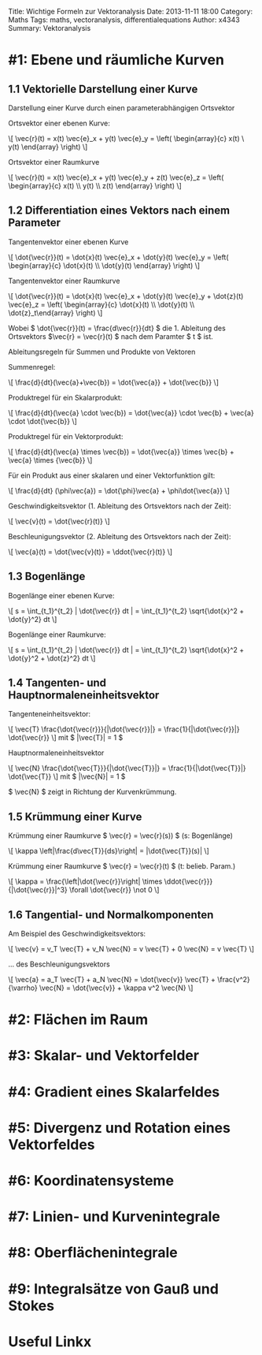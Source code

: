 Title: Wichtige Formeln zur Vektoranalysis
Date: 2013-11-11 18:00
Category: Maths
Tags: maths, vectoranalysis, differentialequations
Author: x4343
Summary: Vektoranalysis

# #1: Ebene und räumliche Kurven

## 1.1 Vektorielle Darstellung einer Kurve

Darstellung einer Kurve durch einen parameterabhängigen Ortsvektor

Ortsvektor einer ebenen Kurve:

\\[  \vec{r}(t) = x(t) \vec{e}_x + y(t) \vec{e}_y = \left( \begin{array}{c} x(t) \\ y(t) \end{array} \right)  \\]

Ortsvektor einer Raumkurve

\\[  \vec{r}(t) = x(t) \vec{e}_x + y(t) \vec{e}_y + z(t) \vec{e}_z = \left( \begin{array}{c} x(t) \\\ y(t) \\\ z(t) \end{array} \right)  \\]

## 1.2 Differentiation eines Vektors nach einem Parameter

Tangentenvektor einer ebenen Kurve

\\[  \dot{\vec{r}}(t) = \dot{x}(t) \vec{e}_x + \dot{y}(t) \vec{e}_y = \left( \begin{array}{c} \dot{x}(t) \\\ \dot{y}(t) \end{array} \right) \\]

Tangentenvektor einer Raumkurve

\\[ \dot{\vec{r}}(t) = \dot{x}(t) \vec{e}_x + \dot{y}(t) \vec{e}_y + \dot{z}(t) \vec{e}_z = \left( \begin{array}{c} \dot{x}(t) \\\ \dot{y}(t) \\\ \dot{z}_t\end{array} \right) \\]

Wobei $ \dot{\vec{r}}(t) = \frac{d\vec{r}}{dt} $ die 1. Ableitung des Ortsvektors $\vec{r} = \vec{r}(t) $ nach dem Paramter $ t $ ist.

Ableitungsregeln für Summen und Produkte von Vektoren

Summenregel:

\\[ \frac{d}{dt}(\vec{a}+\vec{b}) = \dot{\vec{a}} + \dot{\vec{b}} \\]

Produktregel für ein Skalarprodukt:

\\[ \frac{d}{dt}(\vec{a} \cdot \vec{b}) = \dot{\vec{a}} \cdot \vec{b} + \vec{a} \cdot \dot{\vec{b}} \\]

Produktregel für ein Vektorprodukt:

\\[ \frac{d}{dt}(\vec{a} \times \vec{b}) = \dot{\vec{a}} \times \vec{b} + \vec{a} \times {\vec{b}} \\]

Für ein Produkt aus einer skalaren und einer Vektorfunktion gilt:

\\[  \frac{d}{dt} (\phi\vec{a}) = \dot{\phi}\vec{a} + \phi\dot{\vec{a}} \\]

Geschwindigkeitsvektor (1. Ableitung des Ortsvektors nach der Zeit):

\\[  \vec{v}(t) = \dot{\vec{r}(t)} \\]

Beschleunigungsvektor (2. Ableitung des Ortsvektors nach der Zeit):

\\[  \vec{a}(t) = \dot{\vec{v}(t)} = \ddot{\vec{r}(t)} \\]

## 1.3 Bogenlänge

Bogenlänge einer ebenen Kurve:

\\[  s = \int_{t_1}^{t_2} | \dot{\vec{r}} dt | = \int_{t_1}^{t_2} \sqrt{\dot{x}^2 + \dot{y}^2} dt \\]

Bogenlänge einer Raumkurve:

\\[  s = \int_{t_1}^{t_2} | \dot{\vec{r}} dt | = \int_{t_1}^{t_2} \sqrt{\dot{x}^2 + \dot{y}^2 + \dot{z}^2} dt \\]

## 1.4 Tangenten- und Hauptnormaleneinheitsvektor

Tangenteneinheitsvektor:

\\[  \vec{T} \frac{\dot{\vec{r}}}{|\dot{\vec{r}}|} = \frac{1}{|\dot{\vec{r}}|} \dot{\vec{r}}  \\] mit $ |\vec{T}| = 1 $

Hauptnormaleneinheitsvektor

\\[  \vec{N} \frac{\dot{\vec{T}}}{|\dot{\vec{T}}|} = \frac{1}{|\dot{\vec{T}}|} \dot{\vec{T}}  \\] mit $ |\vec{N}| = 1 $

$ \vec{N} $ zeigt in Richtung der Kurvenkrümmung.

## 1.5 Krümmung einer Kurve

Krümmung einer Raumkurve $ \vec{r} = \vec{r}(s)) $ (s: Bogenlänge)

\\[ \kappa \left|\frac{d\vec{T}}{ds}\right| = |\dot{\vec{T}}(s)|   \\]

Krümmung einer Raumkurve $ \vec{r} = \vec{r}(t) $ (t: belieb. Param.)

\\[ \kappa = \frac{\left|\dot{\vec{r}}\right| \times \ddot{\vec{r}}}{|\dot{\vec{r}}|^3} \forall \dot{\vec{r}} \not 0 \\]

## 1.6 Tangential- und Normalkomponenten

Am Beispiel des Geschwindigkeitsvektors:

\\[ \vec{v} = v_T \vec{T} + v_N \vec{N} = v \vec{T} + 0 \vec{N} = v \vec{T} \\]

... des Beschleunigungsvektors

\\[ \vec{a} = a_T \vec{T} + a_N \vec{N} =  \dot{\vec{v}} \vec{T} + \frac{v^2}{\varrho} \vec{N} = \dot{\vec{v}} + \kappa v^2 \vec{N}  \\]

# #2: Flächen im Raum


# #3: Skalar- und Vektorfelder


# #4: Gradient eines Skalarfeldes


# #5: Divergenz und Rotation eines Vektorfeldes


# #6: Koordinatensysteme


# #7: Linien- und Kurvenintegrale


# #8: Oberflächenintegrale


# #9: Integralsätze von Gauß und Stokes


# Useful Linkx
 
